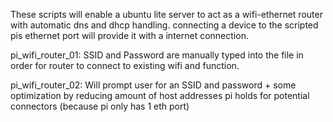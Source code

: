 These scripts will enable a ubuntu lite server to act as a wifi-ethernet router
with automatic dns and dhcp handling. connecting a device to the scripted pis ethernet port will provide it with a internet connection.

pi_wifi_router_01:
SSID and Password are manually typed into the file in order for router to connect to existing wifi and function.

pi_wifi_router_02:
Will prompt user for an SSID and password + some optimization by reducing amount of host addresses pi holds for potential connectors (because pi only has 1 eth port)

